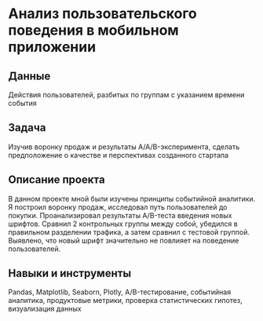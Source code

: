 # Анализ пользовательского поведения в мобильном приложении

## Данные

Действия пользователей, разбитых по группам с указанием времени события

## Задача

Изучив воронку продаж и результаты A/A/B-эксперимента, сделать предположение о качестве и перспективах созданного стартапа

## Описание проекта

В данном проекте мной были изучены принципы событийной аналитики. Я построил воронку продаж, исследовал путь пользователей до покупки. Проанализировал результаты A/B-теста введения новых шрифтов. Сравнил 2 контрольных группы между собой, убедился в правильном разделении трафика, а затем сравнил с тестовой группой. Выявлено, что новый шрифт значительно не повлияет на поведение пользователей.

## Навыки и инструменты

Pandas, Matplotlib, Seaborn, Plotly, A/B-тестирование, событийная аналитика, продуктовые метрики, проверка статистических гипотез, визуализация данных
